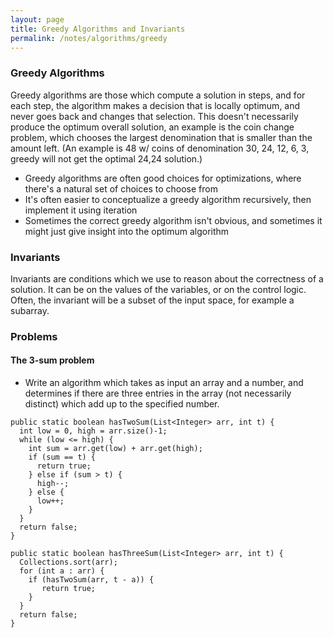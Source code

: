 ```yaml
---
layout: page
title: Greedy Algorithms and Invariants
permalink: /notes/algorithms/greedy
---
```


### Greedy Algorithms

Greedy algorithms are those which compute a solution in steps, and for each step, the algorithm makes a decision that is locally optimum, and never goes back and changes that selection. This doesn't necessarily produce the optimum overall solution, an example is the coin change problem, which chooses the largest denomination that is smaller than the amount left. (An example is 48 w/ coins of denomination 30, 24, 12, 6, 3, greedy will not get the optimal 24,24 solution.)

* Greedy algorithms are often good choices for optimizations, where there's a natural set of choices to choose from
* It's often easier to conceptualize a greedy algorithm recursively, then implement it using iteration
* Sometimes the correct greedy algorithm isn't obvious, and sometimes it might just give insight into the optimum algorithm

### Invariants

Invariants are conditions which we use to reason about the correctness of a solution. It can be on the values of the variables, or on the control logic. Often, the invariant will be a subset of the input space, for example a subarray.

### Problems

#### The 3-sum problem

* Write an algorithm which takes as input an array and a number, and determines if there are three entries in the array (not necessarily distinct) which add up to the specified number.

```
public static boolean hasTwoSum(List<Integer> arr, int t) {
  int low = 0, high = arr.size()-1;
  while (low <= high) {
    int sum = arr.get(low) + arr.get(high);
    if (sum == t) {
      return true;
    } else if (sum > t) {
      high--;
    } else {
      low++;
    }
  }
  return false;
}

public static boolean hasThreeSum(List<Integer> arr, int t) {
  Collections.sort(arr);
  for (int a : arr) {
    if (hasTwoSum(arr, t - a)) {
       return true;
    }
  }
  return false;
}
```
